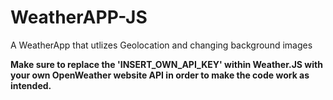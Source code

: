 # WeatherAPP-JS
A WeatherApp that utlizes Geolocation and changing background images

**Make sure to replace the 'INSERT_OWN_API_KEY' within Weather.JS with your own OpenWeather website API in order to make the code work as intended.**
